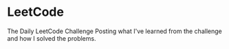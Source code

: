 # LeetCode
The Daily LeetCode Challenge 
Posting what I've learned from the challenge and how I solved the problems.
